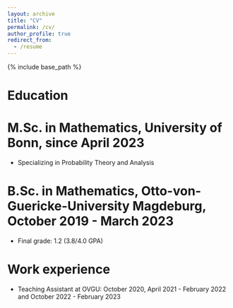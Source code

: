 ```yaml
---
layout: archive
title: "CV"
permalink: /cv/
author_profile: true
redirect_from:
  - /resume
---
```


{% include base_path %}

Education
======
M.Sc. in Mathematics, University of Bonn, since April 2023
==
* Specializing in Probability Theory and Analysis

B.Sc. in Mathematics, Otto-von-Guericke-University Magdeburg, October 2019 - March 2023
==
* Final grade: 1.2 (3.8/4.0 GPA)

Work experience
======
* Teaching Assistant at OVGU: October 2020, April 2021 - February 2022 and October 2022 - February 2023
